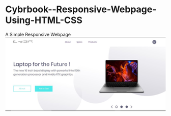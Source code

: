 # Cybrbook--Responsive-Webpage-Using-HTML-CSS
A Simple Responsive Webpage
![Cybrbook](https://raw.githubusercontent.com/Defcon27/Cybrbook--Responsive-Webpage-Using-HTML-CSS/master/img/cybr.JPG)

